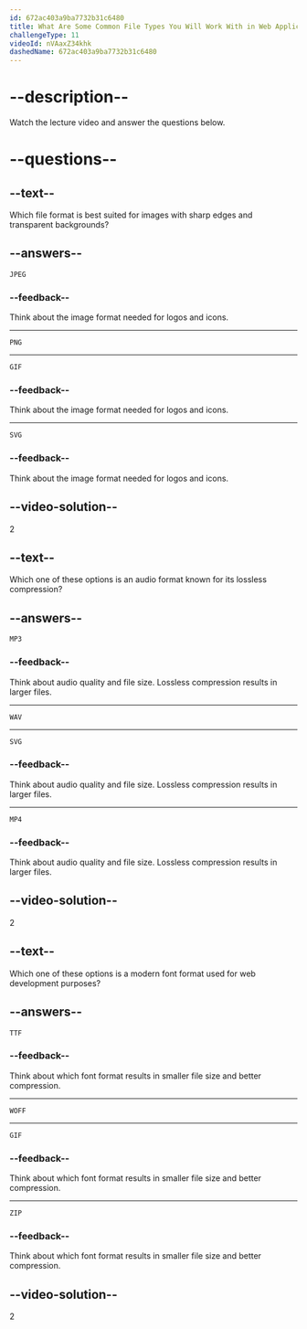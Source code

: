 ```yaml
---
id: 672ac403a9ba7732b31c6480
title: What Are Some Common File Types You Will Work With in Web Applications?
challengeType: 11
videoId: nVAaxZ34khk
dashedName: 672ac403a9ba7732b31c6480
---
```


# --description--

Watch the lecture video and answer the questions below.

# --questions--

## --text--

Which file format is best suited for images with sharp edges and transparent backgrounds?

## --answers--

`JPEG`

### --feedback--

Think about the image format needed for logos and icons.

---

`PNG`

---

`GIF`

### --feedback--

Think about the image format needed for logos and icons.

---

`SVG`

### --feedback--

Think about the image format needed for logos and icons.

## --video-solution--

2

## --text--

Which one of these options is an audio format known for its lossless compression?

## --answers--

`MP3`

### --feedback--

Think about audio quality and file size. Lossless compression results in larger files.

---

`WAV`

---

`SVG`

### --feedback--

Think about audio quality and file size. Lossless compression results in larger files.

---

`MP4`

### --feedback--

Think about audio quality and file size. Lossless compression results in larger files.

## --video-solution--

2

## --text--

Which one of these options is a modern font format used for web development purposes?

## --answers--

`TTF`

### --feedback--

Think about which font format results in smaller file size and better compression.

---

`WOFF`

---

`GIF`

### --feedback--

Think about which font format results in smaller file size and better compression.

---

`ZIP`

### --feedback--

Think about which font format results in smaller file size and better compression.

## --video-solution--

2
